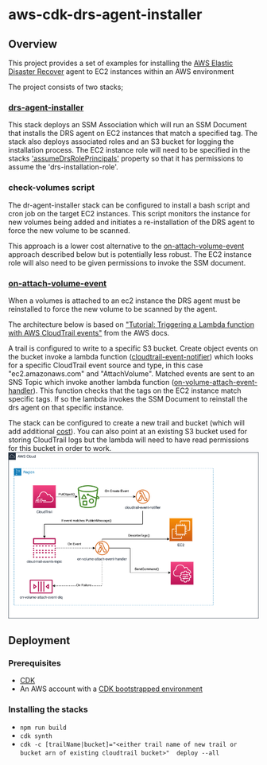 # aws-cdk-drs-agent-installer

## Overview

This project provides a set of examples for installing the [AWS Elastic Disaster Recover](https://aws.amazon.com/disaster-recovery/) agent to EC2 instances within an AWS environment

The project consists of two stacks;

### [drs-agent-installer](./lib/infrastructure/stacks/DrsAgentInstallerStack.ts)
This stack deploys an SSM Association which will run an SSM Document that installs the DRS agent on EC2 instances that match a specified tag. 
The stack also deploys associated roles and an S3 bucket for logging the installation process. 
The EC2 instance role will need to be specified in the stacks ['assumeDrsRolePrincipals'](./bin/app.ts#L32) property so that it has permissions to assume the 'drs-installation-role'.

### check-volumes script
The dr-agent-installer stack can be configured to install a bash script and cron job on the target EC2 instances. 
This script monitors the instance for new volumes being added and initiates a re-installation of the DRS agent to force the new volume to be scanned.  

This approach is a lower cost alternative to the [on-attach-volume-event](#on-attach-volume-event) approach described below but is potentially less robust. The EC2 instance role will also need to be given permissions to invoke the SSM document.

### [on-attach-volume-event](./lib/infrastructure/stacks/OnVolumeAttachEventStack.ts)
When a volumes is attached to an ec2 instance the DRS agent must be reinstalled to force the new volume to be scanned by the agent.

The architecture below is based on ["Tutorial: Triggering a Lambda function with AWS CloudTrail events"](https://docs.aws.amazon.com/lambda/latest/dg/with-cloudtrail-example.html) from the AWS docs.

A trail is configured to write to a specific S3 bucket. 
Create object events on the bucket invoke a lambda function ([cloudtrail-event-notifier](./lib/runtime/cloudtrail-event-notifier.ts)) which looks for a specific CloudTrail event source and type, 
in this case "ec2.amazonaws.com" and "AttachVolume". Matched events are sent to an SNS Topic which invoke another lambda function ([on-volume-attach-event-handler](./lib/runtime/on-volume-attach-event.ts)). 
This function checks that the tags on the EC2 instance match specific tags. If so the lambda invokes the SSM Document to reinstall the drs agent on that specific instance.

The stack can be configured to create a new trail and bucket (which will add additional [cost](https://aws.amazon.com/cloudtrail/pricing/#Pricing)). You can also point at an existing S3 bucket used for storing CloudTrail logs but the lambda will need to have read permissions for this bucket in order to work.
![on-attach-volume-event architecture diagram](./images/OnAttachVolumeEvent.drawio.png)

## Deployment

### Prerequisites
* [CDK](https://docs.aws.amazon.com/cdk/v2/guide/getting_started.html#getting_started_install)
* An AWS account with a [CDK bootstrapped environment](https://docs.aws.amazon.com/cdk/v2/guide/getting_started.html#getting_started_bootstrap) 

### Installing the stacks
* `npm run build`
* `cdk synth`
* `cdk -c [trailName|bucket]="<either trail name of new trail or bucket arn of existing cloudtrail bucket>"  deploy --all`


